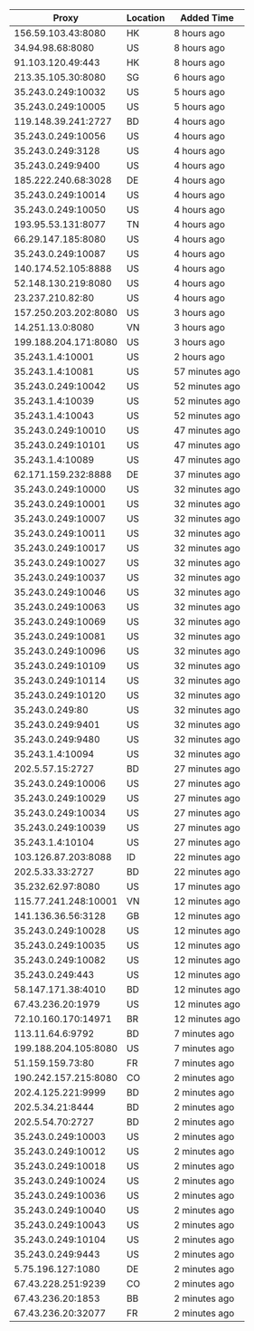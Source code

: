 | Proxy | Location | Added Time |
|---------|----------|------------|
| 156.59.103.43:8080 | HK | 8 hours ago |
| 34.94.98.68:8080 | US | 8 hours ago |
| 91.103.120.49:443 | HK | 8 hours ago |
| 213.35.105.30:8080 | SG | 6 hours ago |
| 35.243.0.249:10032 | US | 5 hours ago |
| 35.243.0.249:10005 | US | 5 hours ago |
| 119.148.39.241:2727 | BD | 4 hours ago |
| 35.243.0.249:10056 | US | 4 hours ago |
| 35.243.0.249:3128 | US | 4 hours ago |
| 35.243.0.249:9400 | US | 4 hours ago |
| 185.222.240.68:3028 | DE | 4 hours ago |
| 35.243.0.249:10014 | US | 4 hours ago |
| 35.243.0.249:10050 | US | 4 hours ago |
| 193.95.53.131:8077 | TN | 4 hours ago |
| 66.29.147.185:8080 | US | 4 hours ago |
| 35.243.0.249:10087 | US | 4 hours ago |
| 140.174.52.105:8888 | US | 4 hours ago |
| 52.148.130.219:8080 | US | 4 hours ago |
| 23.237.210.82:80 | US | 4 hours ago |
| 157.250.203.202:8080 | US | 3 hours ago |
| 14.251.13.0:8080 | VN | 3 hours ago |
| 199.188.204.171:8080 | US | 3 hours ago |
| 35.243.1.4:10001 | US | 2 hours ago |
| 35.243.1.4:10081 | US | 57 minutes ago |
| 35.243.0.249:10042 | US | 52 minutes ago |
| 35.243.1.4:10039 | US | 52 minutes ago |
| 35.243.1.4:10043 | US | 52 minutes ago |
| 35.243.0.249:10010 | US | 47 minutes ago |
| 35.243.0.249:10101 | US | 47 minutes ago |
| 35.243.1.4:10089 | US | 47 minutes ago |
| 62.171.159.232:8888 | DE | 37 minutes ago |
| 35.243.0.249:10000 | US | 32 minutes ago |
| 35.243.0.249:10001 | US | 32 minutes ago |
| 35.243.0.249:10007 | US | 32 minutes ago |
| 35.243.0.249:10011 | US | 32 minutes ago |
| 35.243.0.249:10017 | US | 32 minutes ago |
| 35.243.0.249:10027 | US | 32 minutes ago |
| 35.243.0.249:10037 | US | 32 minutes ago |
| 35.243.0.249:10046 | US | 32 minutes ago |
| 35.243.0.249:10063 | US | 32 minutes ago |
| 35.243.0.249:10069 | US | 32 minutes ago |
| 35.243.0.249:10081 | US | 32 minutes ago |
| 35.243.0.249:10096 | US | 32 minutes ago |
| 35.243.0.249:10109 | US | 32 minutes ago |
| 35.243.0.249:10114 | US | 32 minutes ago |
| 35.243.0.249:10120 | US | 32 minutes ago |
| 35.243.0.249:80 | US | 32 minutes ago |
| 35.243.0.249:9401 | US | 32 minutes ago |
| 35.243.0.249:9480 | US | 32 minutes ago |
| 35.243.1.4:10094 | US | 32 minutes ago |
| 202.5.57.15:2727 | BD | 27 minutes ago |
| 35.243.0.249:10006 | US | 27 minutes ago |
| 35.243.0.249:10029 | US | 27 minutes ago |
| 35.243.0.249:10034 | US | 27 minutes ago |
| 35.243.0.249:10039 | US | 27 minutes ago |
| 35.243.1.4:10104 | US | 27 minutes ago |
| 103.126.87.203:8088 | ID | 22 minutes ago |
| 202.5.33.33:2727 | BD | 22 minutes ago |
| 35.232.62.97:8080 | US | 17 minutes ago |
| 115.77.241.248:10001 | VN | 12 minutes ago |
| 141.136.36.56:3128 | GB | 12 minutes ago |
| 35.243.0.249:10028 | US | 12 minutes ago |
| 35.243.0.249:10035 | US | 12 minutes ago |
| 35.243.0.249:10082 | US | 12 minutes ago |
| 35.243.0.249:443 | US | 12 minutes ago |
| 58.147.171.38:4010 | BD | 12 minutes ago |
| 67.43.236.20:1979 | US | 12 minutes ago |
| 72.10.160.170:14971 | BR | 12 minutes ago |
| 113.11.64.6:9792 | BD | 7 minutes ago |
| 199.188.204.105:8080 | US | 7 minutes ago |
| 51.159.159.73:80 | FR | 7 minutes ago |
| 190.242.157.215:8080 | CO | 2 minutes ago |
| 202.4.125.221:9999 | BD | 2 minutes ago |
| 202.5.34.21:8444 | BD | 2 minutes ago |
| 202.5.54.70:2727 | BD | 2 minutes ago |
| 35.243.0.249:10003 | US | 2 minutes ago |
| 35.243.0.249:10012 | US | 2 minutes ago |
| 35.243.0.249:10018 | US | 2 minutes ago |
| 35.243.0.249:10024 | US | 2 minutes ago |
| 35.243.0.249:10036 | US | 2 minutes ago |
| 35.243.0.249:10040 | US | 2 minutes ago |
| 35.243.0.249:10043 | US | 2 minutes ago |
| 35.243.0.249:10104 | US | 2 minutes ago |
| 35.243.0.249:9443 | US | 2 minutes ago |
| 5.75.196.127:1080 | DE | 2 minutes ago |
| 67.43.228.251:9239 | CO | 2 minutes ago |
| 67.43.236.20:1853 | BB | 2 minutes ago |
| 67.43.236.20:32077 | FR | 2 minutes ago |
